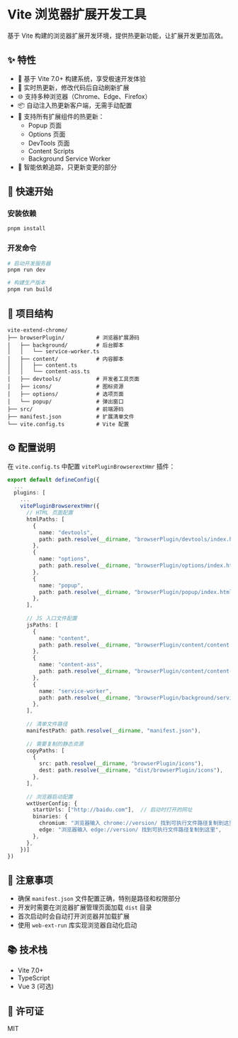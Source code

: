 # Vite 浏览器扩展开发工具

基于 Vite 构建的浏览器扩展开发环境，提供热更新功能，让扩展开发更加高效。

## ✨ 特性

- 🚀 基于 Vite 7.0+ 构建系统，享受极速开发体验
- 🔄 实时热更新，修改代码后自动刷新扩展
- 🌐 支持多种浏览器（Chrome、Edge、Firefox）
- 📦 自动注入热更新客户端，无需手动配置
- 🧩 支持所有扩展组件的热更新：
  - Popup 页面
  - Options 页面
  - DevTools 页面
  - Content Scripts
  - Background Service Worker
- 📁 智能依赖追踪，只更新变更的部分

## 🚀 快速开始

### 安装依赖

```bash
pnpm install
```

### 开发命令

```bash
# 启动开发服务器
pnpm run dev

# 构建生产版本
pnpm run build
```

## 🔧 项目结构

```
vite-extend-chrome/
├── browserPlugin/          # 浏览器扩展源码
│   ├── background/         # 后台脚本
│   │   └── service-worker.ts
│   ├── content/            # 内容脚本
│   │   ├── content.ts
│   │   └── content-ass.ts
│   ├── devtools/           # 开发者工具页面
│   ├── icons/              # 图标资源
│   ├── options/            # 选项页面
│   └── popup/              # 弹出窗口
├── src/                    # 前端源码
├── manifest.json           # 扩展清单文件
└── vite.config.ts          # Vite 配置
```

## ⚙️ 配置说明

在 `vite.config.ts` 中配置 `vitePluginBrowserextHmr` 插件：

```typescript
export default defineConfig({
  ...
  plugins: [
    ...
    vitePluginBrowserextHmr({
      // HTML 页面配置
      htmlPaths: [
        {
          name: "devtools",
          path: path.resolve(__dirname, "browserPlugin/devtools/index.html"),
        },
        {
          name: "options",
          path: path.resolve(__dirname, "browserPlugin/options/index.html"),
        },
        {
          name: "popup",
          path: path.resolve(__dirname, "browserPlugin/popup/index.html"),
        },
      ],
      
      // JS 入口文件配置
      jsPaths: [
        {
          name: "content",
          path: path.resolve(__dirname, "browserPlugin/content/content.ts"),
        },
        {
          name: "content-ass",
          path: path.resolve(__dirname, "browserPlugin/content/content-ass.ts"),
        },
        {
          name: "service-worker",
          path: path.resolve(__dirname, "browserPlugin/background/service-worker.ts"),
        },
      ],
      
      // 清单文件路径
      manifestPath: path.resolve(__dirname, "manifest.json"),
      
      // 需要复制的静态资源
      copyPaths: [
        {
          src: path.resolve(__dirname, "browserPlugin/icons"),
          dest: path.resolve(__dirname, "dist/browserPlugin/icons"),
        },
      ],
      
      // 浏览器启动配置
      wxtUserConfig: {
        startUrls: ["http://baidu.com"],  // 启动时打开的网址
        binaries: {
          chromium: "浏览器输入 chrome://version/ 找到可执行文件路径复制到这里",  // 自定义浏览器路径
          edge: "浏览器输入 edge://version/ 找到可执行文件路径复制到这里",
        },
      },
    })]
})
```

## 📝 注意事项

- 确保 `manifest.json` 文件配置正确，特别是路径和权限部分
- 开发时需要在浏览器扩展管理页面加载 `dist` 目录
- 首次启动时会自动打开浏览器并加载扩展
- 使用 `web-ext-run` 库实现浏览器自动化启动

## 📚 技术栈

- Vite 7.0+
- TypeScript
- Vue 3 (可选)

## 📄 许可证

MIT
